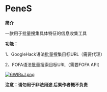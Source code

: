 # PeneS

**简介**

一款用于批量搜集具体特征的信息收集工具

**功能：**

1、GoogleHack语法批量搜集目标URL（需要代理）

2、FOFA语法批量搜索目标URL（需要FOFA API）

[![6WIRxJ.png](https://s4.ax1x.com/2021/03/19/6WIRxJ.png)](https://imgtu.com/i/6WIRxJ)

**注意：请勿用于非法用途 后果作者概不负责**